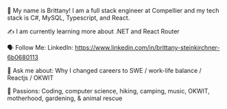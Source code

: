 🤝 My name is Brittany! I am a full stack engineer at Compellier and my tech stack is C#, MySQL, Typescript, and React.
 
✍️ I am currently learning more about .NET and React Router 
 
🗣 Follow Me: LinkedIn: https://www.linkedin.com/in/brittany-steinkirchner-6b0680113

💬 Ask me about: Why I changed careers to SWE / work-life balance / Reactjs / OKWIT

💓 Passions: Coding, computer science, hiking, camping, music, OKWIT, motherhood, gardening, & animal rescue
 
